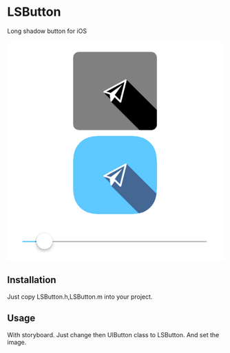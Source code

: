 LSButton
==============================
Long shadow button for iOS

<img src="./sample.gif" alt="Screenshot" />

Installation
------------
Just copy LSButton.h,LSButton.m into your project.

Usage
-----
With storyboard.
Just change then UIButton class to LSButton.
And set the image.


